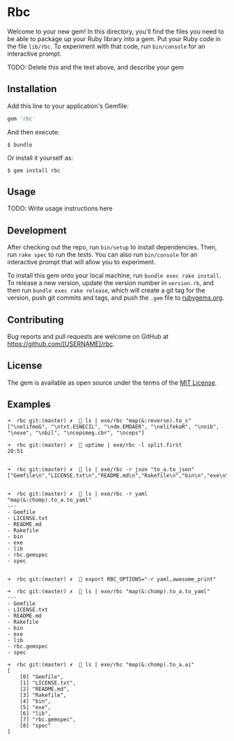 # Rbc

Welcome to your new gem! In this directory, you'll find the files you need to be able to package up your Ruby library into a gem. Put your Ruby code in the file `lib/rbc`. To experiment with that code, run `bin/console` for an interactive prompt.

TODO: Delete this and the text above, and describe your gem

## Installation

Add this line to your application's Gemfile:

```ruby
gem 'rbc'
```

And then execute:

    $ bundle

Or install it yourself as:

    $ gem install rbc

## Usage

TODO: Write usage instructions here

## Development

After checking out the repo, run `bin/setup` to install dependencies. Then, run `rake spec` to run the tests. You can also run `bin/console` for an interactive prompt that will allow you to experiment.

To install this gem onto your local machine, run `bundle exec rake install`. To release a new version, update the version number in `version.rb`, and then run `bundle exec rake release`, which will create a git tag for the version, push git commits and tags, and push the `.gem` file to [rubygems.org](https://rubygems.org).

## Contributing

Bug reports and pull requests are welcome on GitHub at https://github.com/[USERNAME]/rbc.

## License

The gem is available as open source under the terms of the [MIT License](https://opensource.org/licenses/MIT).


## Examples

```
➜  rbc git:(master) ✗   ls | exe/rbc "map(&:reverse).to_s"
["\nelifmeG", "\ntxt.ESNECIL", "\ndm.EMDAER", "\nelifekaR", "\nnib", "\nexe", "\nbil", "\ncepsmeg.cbr", "\nceps"]

➜  rbc git:(master) ✗   uptime | exe/rbc -l split.first
20:51


➜  rbc git:(master) ✗   ls | exe/rbc -r json "to_a.to_json"
["Gemfile\n","LICENSE.txt\n","README.md\n","Rakefile\n","bin\n","exe\n","lib\n","rbc.gemspec\n","spec\n"]


➜  rbc git:(master) ✗   ls | exe/rbc -r yaml "map(&:chomp).to_a.to_yaml"
---
- Gemfile
- LICENSE.txt
- README.md
- Rakefile
- bin
- exe
- lib
- rbc.gemspec
- spec


➜  rbc git:(master) ✗   export RBC_OPTIONS="-r yaml,awesome_print"

➜  rbc git:(master) ✗   ls | exe/rbc "map(&:chomp).to_a.to_yaml"
---
- Gemfile
- LICENSE.txt
- README.md
- Rakefile
- bin
- exe
- lib
- rbc.gemspec
- spec

➜  rbc git:(master) ✗   ls | exe/rbc "map(&:chomp).to_a.ai"
[
    [0] "Gemfile",
    [1] "LICENSE.txt",
    [2] "README.md",
    [3] "Rakefile",
    [4] "bin",
    [5] "exe",
    [6] "lib",
    [7] "rbc.gemspec",
    [8] "spec"
]

```